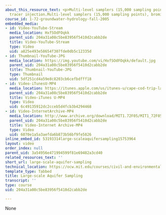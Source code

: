 ```yaml
---
about_this_resource_text: <p>Multi-level samplers (15,000 sampling points), bromide
  tracer injection.Multi-level samplers (15,000 sampling points), bromide tracer injection.</p>
course_id: 1-72-groundwater-hydrology-fall-2005
embedded_media:
- id: Video-YouTube-Stream
  media_location: HxfSOdFOqkk
  parent_uid: 204a31a08c5be83956f5410d2cabb2de
  title: Video-YouTube-Stream
  type: Video
  uid: a825e493e58654f307fde0db5c12335d
- id: Thumbnail-YouTube-JPG
  media_location: https://img.youtube.com/vi/HxfSOdFOqkk/default.jpg
  parent_uid: 204a31a08c5be83956f5410d2cabb2de
  title: Thumbnail-YouTube-JPG
  type: Thumbnail
  uid: 5df251cd4a59e8c8203cb6cefbdfff18
- id: Video-iTunesU-MP4
  media_location: https://itunes.apple.com/us/itunes-u/cape-cod-trip-large-scale/id626973433?i=139922915
  parent_uid: 204a31a08c5be83956f5410d2cabb2de
  title: Video-iTunes U-MP4
  type: Video
  uid: 6c49135912dc2cceb5d4fcb3b4294468
- id: Video-InternetArchive-MP4
  media_location: http://www.archive.org/download/MIT1.72F05/MIT1_72F05_cape_cod03_220k.mp4
  parent_uid: 204a31a08c5be83956f5410d2cabb2de
  title: Video-Internet Archive-MP4
  type: Video
  uid: 6070e1a5a3aefda6b873b56bf9fe5826
inline_embed_id: 53193314large-scaleaquifersampling15753964
layout: video
order_index: null
parent_uid: 3a54956e471994599f81e69482a3cd40
related_resources_text: ''
short_url: large-scale-aquifer-sampling
technical_location: https://ocw.mit.edu/courses/civil-and-environmental-engineering/1-72-groundwater-hydrology-fall-2005/cape-cod-trip/large-scale-aquifer-sampling
template_type: Tabbed
title: Large-scale Aquifer Sampling
transcript: ''
type: course
uid: 204a31a08c5be83956f5410d2cabb2de

---
```

None